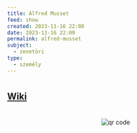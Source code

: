 ```yaml
---
title: Alfred Musset
feed: show
created: 2023-11-16 22:08
date: 2023-11-16 22:09
permalink: alfred-musset
subject:
  - zenetöri
type:
  - személy
---
```

#
## [Wiki](https://www.wikiwand.com/hu/Alfred_de_Musset)


#
<p style="text-align: center;"><img src="https://chart.googleapis.com/chart?cht=qr&chl=https://notes.andrasdenes.com/alfred-musset&chs=180x180&choe=UTF-8&chld=L|2" alt="qr code"></p>

